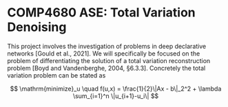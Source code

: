 
# COMP4680 ASE: Total Variation Denoising
This project involves the investigation of problems in deep declarative networks [Gould et al., 2021]. 
We will specifically be focused on the problem of differentiating the solution of a total variation reconstruction problem [Boyd and Vandenberghe, 2004, §6.3.3]. 
Concretely the total variation problem can be stated as

$$
\mathrm{minimize}_u \quad  f(u,x) =  \frac{1}{2}\|Ax - b\|_2^2 + \lambda \sum_{i=1}^n \|u_{i+1}-u_i\|
$$